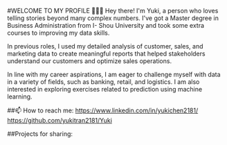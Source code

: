 #WELCOME TO MY PROFILE 👋👋👋
Hey there! I'm Yuki, a person who loves telling stories beyond many complex numbers. I've got a Master degree in Business Administration from I- Shou University and took some extra courses to improving my data skills.

In previous roles, I used my detailed analysis of customer, sales, and marketing data to create meaningful reports that helped stakeholders understand our customers and optimize sales operations.

In line with my career aspirations, I am eager to challenge myself with data in a variety of fields, such as banking, retail, and logistics. I am also interested in exploring exercises related to prediction using machine learning.

##📫 How to reach me:
https://www.linkedin.com/in/yukichen2181/ 
https://github.com/yukitran2181/Yuki

##Projects for sharing:



